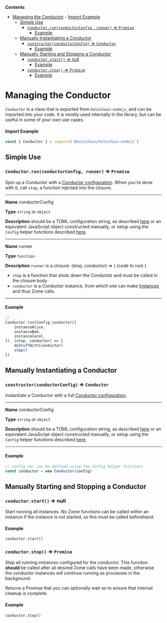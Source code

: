 <!-- START doctoc generated TOC please keep comment here to allow auto update -->
<!-- DON'T EDIT THIS SECTION, INSTEAD RE-RUN doctoc TO UPDATE -->
**Contents**

- [Managing the Conductor](#managing-the-conductor)
      - [Import Example](#import-example)
  - [Simple Use](#simple-use)
    - [`Conductor.run(conductorConfig, runner)` => `Promise`](#conductorrunconductorconfig-runner--promise)
      - [Example](#example)
  - [Manually Instantiating a Conductor](#manually-instantiating-a-conductor)
    - [`constructor(conductorConfig)` => `Conductor`](#constructorconductorconfig--conductor)
      - [Example](#example-1)
  - [Manually Starting and Stopping a Conductor](#manually-starting-and-stopping-a-conductor)
    - [`conductor.start()` => null](#conductorstart--null)
      - [Example](#example-2)
    - [`conductor.stop()` => `Promise`](#conductorstop--promise)
      - [Example](#example-3)

<!-- END doctoc generated TOC please keep comment here to allow auto update -->

# Managing the Conductor

`Conductor` is a class that is exported from `holochain-nodejs`, and can be imported into your code.
It is mostly used internally in the library, but can be useful in some of your own use cases.

#### Import Example
```javascript
const { Conductor } = require('@holochain/holochain-nodejs')
```

## Simple Use

### `Conductor.run(conductorConfig, runner)` => `Promise`

Spin up a Conductor with a [Conductor configuration](./testing_configuration.md). When you're done with it, call `stop`, a function injected into the closure.

___
**Name** conductorConfig

**Type** `string` or `object`

**Description** should be a TOML configuration string, as described [here](./configuration_alternatives.md) or an equivalent JavaScript object constructed manually, or setup using the `Config` helper functions described [here](./testing_configuration.md).
___
**Name** runner

**Type** `function`

**Description** `runner` is a closure: (stop, conductor) => { (code to run) }
- `stop` is a function that shuts down the Conductor and must be called in the closure body
- `conductor` is a Conductor instance, from which one can make [Instances](./nodejs_instances.md) and thus Zome calls.
___

#### Example
```javascript
// ...
Conductor.run(Config.conductor([
    instanceAlice,
    instanceBob,
    instanceCarol,
]), (stop, conductor) => {
    doStuffWith(conductor)
    stop()
})
```

## Manually Instantiating a Conductor

### `constructor(conductorConfig)` => `Conductor`

Instantiate a Conductor with a full [Conductor configuration](./testing_configuration.md).

___
**Name** conductorConfig

**Type** `string` or `object`

**Description** should be a TOML configuration string, as described [here](./configuration_alternatives.md) or an equivalent JavaScript object constructed manually, or setup using the `Config` helper functions described [here](./testing_configuration.md).
___

#### Example
```javascript
// config var can be defined using the Config helper functions
const conductor = new Conductor(config)
```

## Manually Starting and Stopping a Conductor

### `conductor.start()` => null

Start running all instances. No Zome functions can be called within an instance if the instance is not started, so this must be called beforehand.

#### Example
```javascript
conductor.start()
```

### `conductor.stop()` => `Promise`

Stop all running instances configured for the conductor. This function **should** be called after all desired Zome calls have been made, otherwise the conductor instances will continue running as processes in the background.

Returns a Promise that you can optionally wait on to ensure that internal cleanup is complete.

#### Example
```javascript
conductor.stop()
```
